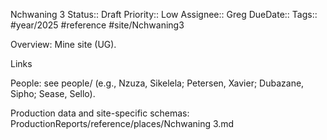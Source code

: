 Nchwaning 3
Status:: Draft
Priority:: Low
Assignee:: Greg
DueDate::
Tags:: #year/2025 #reference #site/Nchwaning3

Overview: Mine site (UG).

Links

People: see people/ (e.g., Nzuza, Sikelela; Petersen, Xavier; Dubazane, Sipho; Sease, Sello).

Production data and site-specific schemas: ProductionReports/reference/places/Nchwaning 3.md